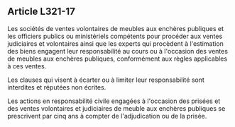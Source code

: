 Article L321-17
----
Les sociétés de ventes volontaires de meubles aux enchères publiques et les
officiers publics ou ministériels compétents pour procéder aux ventes
judiciaires et volontaires ainsi que les experts qui procèdent à l'estimation
des biens engagent leur responsabilité au cours ou à l'occasion des ventes de
meubles aux enchères publiques, conformément aux règles applicables à ces
ventes.

Les clauses qui visent à écarter ou à limiter leur responsabilité sont
interdites et réputées non écrites.

Les actions en responsabilité civile engagées à l'occasion des prisées et des
ventes volontaires et judiciaires de meuble aux enchères publiques se
prescrivent par cinq ans à compter de l'adjudication ou de la prisée.
